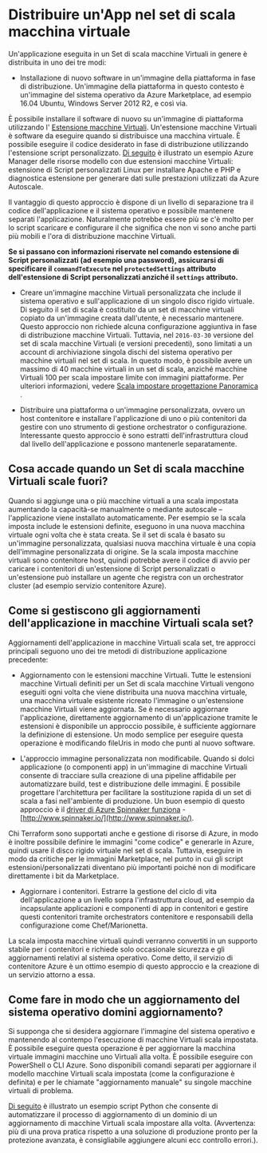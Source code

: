 <properties
    pageTitle="Distribuire un'App nel set di scala macchina virtuale | Microsoft Azure"
    description="Distribuire un'app nel set di scala macchina virtuale"
    services="virtual-machine-scale-sets"
    documentationCenter=""
    authors="gbowerman"
    manager="timlt"
    editor=""
    tags="azure-resource-manager"/>

<tags
    ms.service="virtual-machine-scale-sets"
    ms.workload="na"
    ms.tgt_pltfrm="na"
    ms.devlang="na"
    ms.topic="article"
    ms.date="08/26/2016"
    ms.author="guybo"/>

# <a name="deploy-an-app-on-virtual-machine-scale-sets"></a>Distribuire un'App nel set di scala macchina virtuale

Un'applicazione eseguita in un Set di scala macchine Virtuali in genere è distribuita in uno dei tre modi:

- Installazione di nuovo software in un'immagine della piattaforma in fase di distribuzione. Un'immagine della piattaforma in questo contesto è un'immagine del sistema operativo da Azure Marketplace, ad esempio 16.04 Ubuntu, Windows Server 2012 R2, e così via.

È possibile installare il software di nuovo su un'immagine di piattaforma utilizzando l' [Estensione macchine Virtuali](../virtual-machines/virtual-machines-windows-extensions-features.md). Un'estensione macchine Virtuali è software da eseguire quando si distribuisce una macchina virtuale. È possibile eseguire il codice desiderato in fase di distribuzione utilizzando l'estensione script personalizzato. [Di seguito](https://github.com/Azure/azure-quickstart-templates/tree/master/201-vmss-lapstack-autoscale) è illustrato un esempio Azure Manager delle risorse modello con due estensioni macchine Virtuali: estensione di Script personalizzati Linux per installare Apache e PHP e diagnostica estensione per generare dati sulle prestazioni utilizzati da Azure Autoscale.

Il vantaggio di questo approccio è dispone di un livello di separazione tra il codice dell'applicazione e il sistema operativo e possibile mantenere separati l'applicazione. Naturalmente potrebbe essere più se c'è molto per lo script scaricare e configurare il che significa che non vi sono anche parti più mobili e l'ora di distribuzione macchine Virtuali.

**Se si passano con informazioni riservate nel comando estensione di Script personalizzati (ad esempio una password), assicurarsi di specificare il `commandToExecute` nel `protectedSettings` attributo dell'estensione di Script personalizzati anziché il `settings` attributo.**

- Creare un'immagine macchine Virtuali personalizzata che include il sistema operativo e sull'applicazione di un singolo disco rigido virtuale. Di seguito il set di scala è costituito da un set di macchine virtuali copiato da un'immagine creata dall'utente, è necessario mantenere. Questo approccio non richiede alcuna configurazione aggiuntiva in fase di distribuzione macchine Virtuali. Tuttavia, nel `2016-03-30` versione del set di scala macchine Virtuali (e versioni precedenti), sono limitati a un account di archiviazione singola dischi del sistema operativo per macchine virtuali nel set di scala. In questo modo, è possibile avere un massimo di 40 macchine virtuali in un set di scala, anziché macchine Virtuali 100 per scala impostare limite con immagini piattaforme. Per ulteriori informazioni, vedere [Scala impostare progettazione Panoramica](./virtual-machine-scale-sets-design-overview.md) .

- Distribuire una piattaforma o un'immagine personalizzata, ovvero un host contenitore e installare l'applicazione di uno o più contenitori da gestire con uno strumento di gestione orchestrator o configurazione. Interessante questo approccio è sono estratti dell'infrastruttura cloud dal livello dell'applicazione e possono mantenerle separatamente.

## <a name="what-happens-when-a-vm-scale-set-scales-out"></a>Cosa accade quando un Set di scala macchine Virtuali scale fuori?

Quando si aggiunge una o più macchine virtuali a una scala impostata aumentando la capacità-se manualmente o mediante autoscale – l'applicazione viene installato automaticamente. Per esempio se la scala imposta include le estensioni definite, eseguono in una nuova macchina virtuale ogni volta che è stata creata. Se il set di scala è basato su un'immagine personalizzata, qualsiasi nuova macchina virtuale è una copia dell'immagine personalizzata di origine. Se la scala imposta macchine virtuali sono contenitore host, quindi potrebbe avere il codice di avvio per caricare i contenitori di un'estensione di Script personalizzati o un'estensione può installare un agente che registra con un orchestrator cluster (ad esempio servizio contenitore Azure).

## <a name="how-do-you-manage-application-updates-in-vm-scale-sets"></a>Come si gestiscono gli aggiornamenti dell'applicazione in macchine Virtuali scala set?

Aggiornamenti dell'applicazione in macchine Virtuali scala set, tre approcci principali seguono uno dei tre metodi di distribuzione applicazione precedente:

* Aggiornamento con le estensioni macchine Virtuali. Tutte le estensioni macchine Virtuali definiti per un Set di scala macchine Virtuali vengono eseguiti ogni volta che viene distribuita una nuova macchina virtuale, una macchina virtuale esistente ricreato l'immagine o un'estensione macchine Virtuali viene aggiornata. Se è necessario aggiornare l'applicazione, direttamente aggiornamento di un'applicazione tramite le estensioni è disponibile un approccio possibile, è sufficiente aggiornare la definizione di estensione. Un modo semplice per eseguire questa operazione è modificando fileUris in modo che punti al nuovo software.

* L'approccio immagine personalizzata non modificabile. Quando si dolci applicazione (o componenti app) in un'immagine di macchine Virtuali consente di tracciare sulla creazione di una pipeline affidabile per automatizzare build, test e distribuzione delle immagini. È possibile progettare l'architettura per facilitare la sostituzione rapida di un set di scala a fasi nell'ambiente di produzione. Un buon esempio di questo approccio è il [driver di Azure Spinnaker funziona](https://github.com/spinnaker/deck/tree/master/app/scripts/modules/azure) - [http://www.spinnaker.io/](http://www.spinnaker.io/).

Chi Terraform sono supportati anche e gestione di risorse di Azure, in modo è inoltre possibile definire le immagini "come codice" e generarle in Azure, quindi usare il disco rigido virtuale nel set di scala. Tuttavia, eseguire in modo da critiche per le immagini Marketplace, nel punto in cui gli script estensioni/personalizzati diventano più importanti poiché non di modificare direttamente i bit da Marketplace.

* Aggiornare i contenitori. Estrarre la gestione del ciclo di vita dell'applicazione a un livello sopra l'infrastruttura cloud, ad esempio da incapsulante applicazioni e componenti di app in contenitori e gestire questi contenitori tramite orchestrators contenitore e responsabili della configurazione come Chef/Marionetta.

La scala imposta macchine virtuali quindi verranno convertiti in un supporto stabile per i contenitori e richiede solo occasionale sicurezza e gli aggiornamenti relativi al sistema operativo. Come detto, il servizio di contenitore Azure è un ottimo esempio di questo approccio e la creazione di un servizio attorno a essa.

## <a name="how-do-you-roll-out-an-os-update-across-update-domains"></a>Come fare in modo che un aggiornamento del sistema operativo domini aggiornamento?

Si supponga che si desidera aggiornare l'immagine del sistema operativo e mantenendo al contempo l'esecuzione di macchine Virtuali scala impostata. È possibile eseguire questa operazione è per aggiornare la macchina virtuale immagini macchine uno Virtuali alla volta. È possibile eseguire con PowerShell o CLI Azure. Sono disponibili comandi separati per aggiornare il modello macchine Virtuali scala impostata (come la configurazione è definita) e per le chiamate "aggiornamento manuale" su singole macchine virtuali di problema.

[Di seguito](https://github.com/gbowerman/vmsstools) è illustrato un esempio script Python che consente di automatizzare il processo di aggiornamento di un dominio di un aggiornamento di macchine Virtuali scala impostare alla volta. (Avvertenza: più di una prova pratica rispetto a una soluzione di produzione pronto per la protezione avanzata, è consigliabile aggiungere alcuni ecc controllo errori.).
